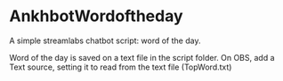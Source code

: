 # AnkhbotWordoftheday
A simple streamlabs chatbot script: word of the day.


Word of the day is saved on a text file in the script folder. On OBS, add a Text source, setting it to read from the text file (TopWord.txt)
